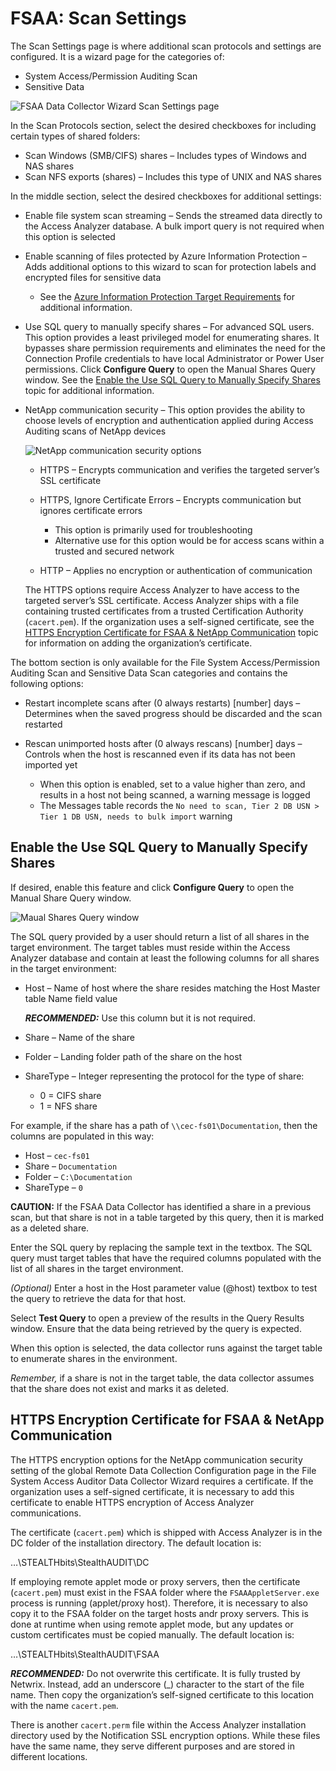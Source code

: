 # FSAA: Scan Settings

The Scan Settings page is where additional scan protocols and settings are configured. It is a wizard page for the categories of:

- System Access/Permission Auditing Scan
- Sensitive Data

![FSAA Data Collector Wizard Scan Settings page](/img/product_docs/accessanalyzer/enterpriseauditor/admin/datacollector/fsaa/scansettings.png)

In the Scan Protocols section, select the desired checkboxes for including certain types of shared folders:

- Scan Windows (SMB/CIFS) shares – Includes types of Windows and NAS shares
- Scan NFS exports (shares) – Includes this type of UNIX and NAS shares

In the middle section, select the desired checkboxes for additional settings:

- Enable file system scan streaming – Sends the streamed data directly to the Access Analyzer database. A bulk import query is not required when this option is selected
- Enable scanning of files protected by Azure Information Protection – Adds additional options to this wizard to scan for protection labels and encrypted files for sensitive data

  - See the [Azure Information Protection Target Requirements](/docs/accessanalyzer/enterpriseauditor/requirements/target/config/azureinformationprotection.md) for additional information.
- Use SQL query to manually specify shares – For advanced SQL users. This option provides a least privileged model for enumerating shares. It bypasses share permission requirements and eliminates the need for the Connection Profile credentials to have local Administrator or Power User permissions. Click __Configure Query__ to open the Manual Shares Query window. See the [Enable the Use SQL Query to Manually Specify Shares](#enable-the-use-sql-query-to-manually-specify-shares) topic for additional information.
- NetApp communication security – This option provides the ability to choose levels of encryption and authentication applied during Access Auditing scans of NetApp devices

  ![NetApp communication security options](/img/product_docs/accessanalyzer/enterpriseauditor/admin/datacollector/fsaa/scansettingsnetapp.png)

  - HTTPS – Encrypts communication and verifies the targeted server’s SSL certificate
  - HTTPS, Ignore Certificate Errors – Encrypts communication but ignores certificate errors

    - This option is primarily used for troubleshooting
    - Alternative use for this option would be for access scans within a trusted and secured network
  - HTTP – Applies no encryption or authentication of communication

  The HTTPS options require Access Analyzer to have access to the targeted server’s SSL certificate. Access Analyzer ships with a file containing trusted certificates from a trusted Certification Authority (```cacert.pem```). If the organization uses a self-signed certificate, see the [HTTPS Encryption Certificate for FSAA & NetApp Communication](#https-encryption-certificate-for-fsaa-netapp-communication) topic for information on adding the organization’s certificate.

The bottom section is only available for the File System Access/Permission Auditing Scan and Sensitive Data Scan categories and contains the following options:

- Restart incomplete scans after (0 always restarts) [number] days – Determines when the saved progress should be discarded and the scan restarted
- Rescan unimported hosts after (0 always rescans) [number] days – Controls when the host is rescanned even if its data has not been imported yet

  - When this option is enabled, set to a value higher than zero, and results in a host not being scanned, a warning message is logged
  - The Messages table records the ```No need to scan, Tier 2 DB USN > Tier 1 DB USN, needs to bulk import``` warning

## Enable the Use SQL Query to Manually Specify Shares

If desired, enable this feature and click __Configure Query__ to open the Manual Share Query window.

![Maual Shares Query window](/img/product_docs/accessanalyzer/enterpriseauditor/admin/datacollector/fsaa/maualsharesquery.png)

The SQL query provided by a user should return a list of all shares in the target environment. The target tables must reside within the Access Analyzer database and contain at least the following columns for all shares in the target environment:

- Host – Name of host where the share resides matching the Host Master table Name field value

  ___RECOMMENDED:___ Use this column but it is not required.
- Share – Name of the share
- Folder – Landing folder path of the share on the host
- ShareType – Integer representing the protocol for the type of share:

  - 0 = CIFS share
  - 1 = NFS share

For example, if the share has a path of ```\\cec-fs01\Documentation```, then the columns are populated in this way:

- Host – ```cec-fs01```
- Share – ```Documentation```
- Folder – ```C:\Documentation```
- ShareType – ```0```

__CAUTION:__ If the FSAA Data Collector has identified a share in a previous scan, but that share is not in a table targeted by this query, then it is marked as a deleted share.

Enter the SQL query by replacing the sample text in the textbox. The SQL query must target tables that have the required columns populated with the list of all shares in the target environment.

_(Optional)_ Enter a host in the Host parameter value (@host) textbox to test the query to retrieve the data for that host.

Select __Test Query__ to open a preview of the results in the Query Results window. Ensure that the data being retrieved by the query is expected.

When this option is selected, the data collector runs against the target table to enumerate shares in the environment.

_Remember,_  if a share is not in the target table, the data collector assumes that the share does not exist and marks it as deleted.

## HTTPS Encryption Certificate for FSAA & NetApp Communication

The HTTPS encryption options for the NetApp communication security setting of the global Remote Data Collection Configuration page in the File System Access Auditor Data Collector Wizard requires a certificate. If the organization uses a self-signed certificate, it is necessary to add this certificate to enable HTTPS encryption of Access Analyzer communications.

The certificate (```cacert.pem```) which is shipped with Access Analyzer is in the DC folder of the installation directory. The default location is:

…\STEALTHbits\StealthAUDIT\DC

If employing remote applet mode or proxy servers, then the certificate (```cacert.pem```) must exist in the FSAA folder where the ```FSAAAppletServer.exe``` process is running (applet/proxy host). Therefore, it is necessary to also copy it to the FSAA folder on the target hosts andr proxy servers. This is done at runtime when using remote applet mode, but any updates or custom certificates must be copied manually. The default location is:

…\STEALTHbits\StealthAUDIT\FSAA

___RECOMMENDED:___ Do not overwrite this certificate. It is fully trusted by Netwrix. Instead, add an underscore (\_) character to the start of the file name. Then copy the organization’s self-signed certificate to this location with the name ```cacert.pem```.

There is another ```cacert.perm``` file within the Access Analyzer installation directory used by the Notification SSL encryption options. While these files have the same name, they serve different purposes and are stored in different locations.
